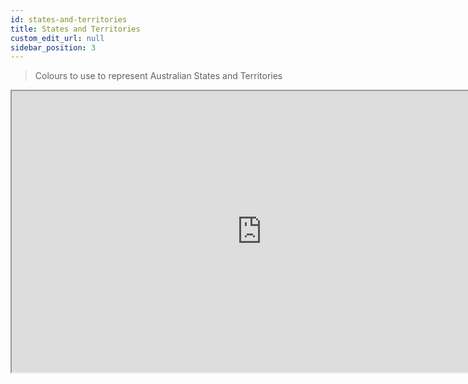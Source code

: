 ```yaml
---
id: states-and-territories
title: States and Territories
custom_edit_url: null
sidebar_position: 3
---
```


> Colours to use to represent Australian States and Territories

<iframe width="800" height="450" src="https://www.figma.com/embed?embed_host=share&url=https%3A%2F%2Fwww.figma.com%2Ffile%2F0rRUHSl2uDzMfQC5aKh6YN%2FBrand-Styleguide%3Fnode-id%3D1529%253A232%26t%3DHBR5m7egs1DiNUHy-1" allowfullscreen></iframe>